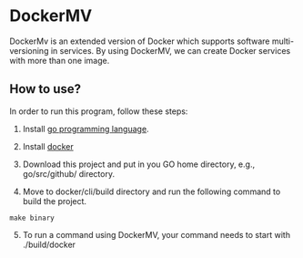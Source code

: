# DockerMV
DockerMv is an extended version of Docker which supports software multi-versioning in services. By using DockerMV, we can create Docker services with more than one image.

## How to use?
In order to run this program, follow these steps:
1) Install [go programming language](https://golang.org/dl/).

2) Install [docker](https://docs.docker.com/install/linux/docker-ce/ubuntu/) 

3) Download this project and put in you GO home directory, e.g., go/src/github/ directory. 

4) Move to docker/cli/build directory and run the following command to build the project.
```
make binary
```

5) To run a command using DockerMV, your command needs to start with ./build/docker
